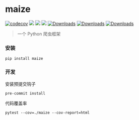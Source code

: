 # maize

[![codecov](https://codecov.io/gh/seehar/maize/graph/badge.svg?token=ZG5ESDLPX6)](https://codecov.io/gh/seehar/maize)
![](https://img.shields.io/github/watchers/seehar/maize?style=social)
![](https://img.shields.io/github/stars/seehar/maize?style=social)
![](https://img.shields.io/github/forks/seehar/maize?style=social)
[![Downloads](https://pepy.tech/badge/maize)](https://pepy.tech/project/maize)
[![Downloads](https://pepy.tech/badge/maize/month)](https://pepy.tech/project/maize)
[![Downloads](https://pepy.tech/badge/maize/week)](https://pepy.tech/project/maize)

> 一个 Python 爬虫框架

### 安装

```shell
pip install maize
```

### 开发

安装预提交钩子

```shell
pre-commit install
```

代码覆盖率

```shell
pytest --cov=./maize --cov-report=html
```
